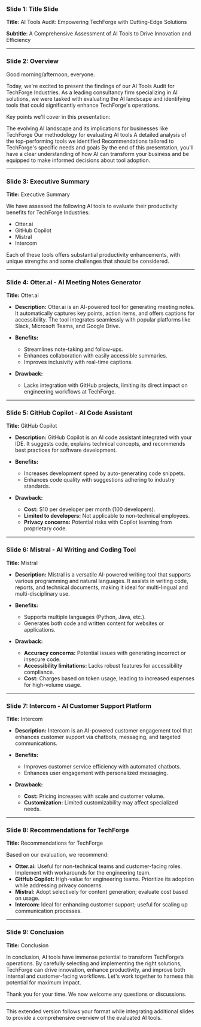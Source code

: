 ### Slide 1: Title Slide

**Title**: AI Tools Audit: Empowering TechForge with Cutting-Edge Solutions

**Subtitle**: A Comprehensive Assessment of AI Tools to Drive Innovation and Efficiency

---

### Slide 2: Overview

Good morning/afternoon, everyone.

Today, we're excited to present the findings of our AI Tools Audit for TechForge Industries. As a leading consultancy firm specializing in AI solutions, we were tasked with evaluating the AI landscape and identifying tools that could significantly enhance TechForge's operations.

Key points we'll cover in this presentation:

The evolving AI landscape and its implications for businesses like TechForge
Our methodology for evaluating AI tools
A detailed analysis of the top-performing tools we identified
Recommendations tailored to TechForge's specific needs and goals
By the end of this presentation, you'll have a clear understanding of how AI can transform your business and be equipped to make informed decisions about tool adoption.

---

### Slide 3: Executive Summary

**Title:** Executive Summary

We have assessed the following AI tools to evaluate their productivity benefits for TechForge Industries:

- Otter.ai
- GitHub Copilot
- Mistral
- Intercom

Each of these tools offers substantial productivity enhancements, with unique strengths and some challenges that should be considered.

---

### Slide 4: Otter.ai - AI Meeting Notes Generator

**Title:** Otter.ai

- **Description:** Otter.ai is an AI-powered tool for generating meeting notes. It automatically captures key points, action items, and offers captions for accessibility. The tool integrates seamlessly with popular platforms like Slack, Microsoft Teams, and Google Drive.
  
- **Benefits:**  
  - Streamlines note-taking and follow-ups.
  - Enhances collaboration with easily accessible summaries.
  - Improves inclusivity with real-time captions.
  
- **Drawback:**  
  - Lacks integration with GitHub projects, limiting its direct impact on engineering workflows at TechForge.

---

### Slide 5: GitHub Copilot - AI Code Assistant

**Title:** GitHub Copilot

- **Description:** GitHub Copilot is an AI code assistant integrated with your IDE. It suggests code, explains technical concepts, and recommends best practices for software development.
  
- **Benefits:**  
  - Increases development speed by auto-generating code snippets.
  - Enhances code quality with suggestions adhering to industry standards.
  
- **Drawback:**  
  - **Cost:** $10 per developer per month (100 developers).  
  - **Limited to developers:** Not applicable to non-technical employees.  
  - **Privacy concerns:** Potential risks with Copilot learning from proprietary code.

---

### Slide 6: Mistral - AI Writing and Coding Tool

**Title:** Mistral

- **Description:** Mistral is a versatile AI-powered writing tool that supports various programming and natural languages. It assists in writing code, reports, and technical documents, making it ideal for multi-lingual and multi-disciplinary use.
  
- **Benefits:**  
  - Supports multiple languages (Python, Java, etc.).
  - Generates both code and written content for websites or applications.
  
- **Drawback:**  
  - **Accuracy concerns:** Potential issues with generating incorrect or insecure code.  
  - **Accessibility limitations:** Lacks robust features for accessibility compliance.
  - **Cost:** Charges based on token usage, leading to increased expenses for high-volume usage.

---

### Slide 7: Intercom - AI Customer Support Platform

**Title:** Intercom

- **Description:** Intercom is an AI-powered customer engagement tool that enhances customer support via chatbots, messaging, and targeted communications.
  
- **Benefits:**  
  - Improves customer service efficiency with automated chatbots.
  - Enhances user engagement with personalized messaging.
  
- **Drawback:**  
  - **Cost:** Pricing increases with scale and customer volume.  
  - **Customization:** Limited customizability may affect specialized needs.

---

### Slide 8: Recommendations for TechForge

**Title:** Recommendations for TechForge

Based on our evaluation, we recommend:

- **Otter.ai:** Useful for non-technical teams and customer-facing roles. Implement with workarounds for the engineering team.
- **GitHub Copilot:** High-value for engineering teams. Prioritize its adoption while addressing privacy concerns.
- **Mistral:** Adopt selectively for content generation; evaluate cost based on usage.
- **Intercom:** Ideal for enhancing customer support; useful for scaling up communication processes.

---

### Slide 9: Conclusion

**Title:** Conclusion

In conclusion, AI tools have immense potential to transform TechForge’s operations. By carefully selecting and implementing the right solutions, TechForge can drive innovation, enhance productivity, and improve both internal and customer-facing workflows. Let's work together to harness this potential for maximum impact.

Thank you for your time. We now welcome any questions or discussions.

--- 

This extended version follows your format while integrating additional slides to provide a comprehensive overview of the evaluated AI tools.